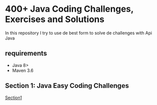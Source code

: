 # 400+ Java Coding Challenges, Exercises and Solutions

In this repository I try to use de best form to solve de challenges with Api Java 

## requirements

* Java 8>
* Maven 3.6

## Section 1: Java Easy Coding Challenges

[Section1](src/main/java/org/todeschini/easy/README.md)
